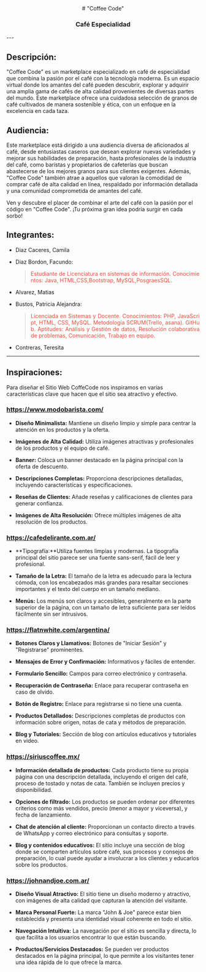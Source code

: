 <div style="text-align: center;">
  # "Coffee Code"

  ### Café Especialidad
</div>
---

## Descripción:

"Coffee Code" es un marketplace especializado en café de especialidad que combina la pasión por el café con la tecnología moderna. Es un espacio virtual donde los amantes del café pueden descubrir, explorar y adquirir una amplia gama de cafés de alta calidad provenientes de diversas partes del mundo. Este marketplace ofrece una cuidadosa selección de granos de café cultivados de manera sostenible y ética, con un enfoque en la excelencia en cada taza.

## Audiencia:

Este marketplace está dirigido a una audiencia diversa de aficionados al café, desde entusiastas caseros que desean explorar nuevas variedades y mejorar sus habilidades de preparación, hasta profesionales de la industria del café, como baristas y propietarios de cafeterías que buscan abastecerse de los mejores granos para sus clientes exigentes. Además, "Coffee Code" también atrae a aquellos que valoran la comodidad de comprar café de alta calidad en línea, respaldado por información detallada y una comunidad comprometida de amantes del café.

Ven y descubre el placer de combinar el arte del café con la pasión por el código en "Coffee Code". ¡Tu próxima gran idea podría surgir en cada sorbo!

## Integrantes:

- Diaz Caceres, Camila
- Diaz Bordon, Facundo:
     <blockquote><p style="color:#e74c3c; overflow-wrap: break-word; word-break: break-all;white-space: normal; text-align: justify;"> Estudiante de Licenciatura en sistemas de información. Conocimientos: Java, HTML,CSS,Bootstrap, MySQL,PosgraesSQL.</p></blockquote>
- Alvarez, Matias
- Bustos, Patricia Alejandra: 
     <blockquote><p style="color:#e74c3c; overflow-wrap: break-word; word-break: break-all;white-space: normal; text-align: justify;"> Licenciada en Sistemas y Docente. Conocimientos: PHP, JavaScript, HTML, CSS, MySQL. Metodología SCRUM(Trello, asana). GitHub. Aptitudes: Análisis y Gestión de datos, Resolución colaborativa de problemas, Comunicación, Trabajo en equipo.</p></blockquote>


- Contreras, Teresita

---
## Inspiraciones:

Para diseñar el Sitio Web CoffeCode nos inspiramos en varias características clave que hacen que el sitio sea atractivo y efectivo.

### https://www.modobarista.com/

- **Diseño Minimalista:** Mantiene un diseño limpio y simple para centrar la atención en los productos y la oferta.

- **Imágenes de Alta Calidad:** Utiliza imágenes atractivas y profesionales de los productos y el equipo de café.

- **Banner:** Coloca un banner destacado en la página principal con la oferta de descuento.

- **Descripciones Completas:** Proporciona descripciones detalladas, incluyendo características y especificaciones.

- **Reseñas de Clientes:** Añade reseñas y calificaciones de clientes para generar confianza.

- **Imágenes de Alta Resolución:** Ofrece múltiples imágenes de alta resolución de los productos.

### https://cafedelirante.com.ar/

- **Tipografía:**Utiliza fuentes limpias y modernas. La tipografía principal del sitio parece ser una fuente sans-serif, fácil de leer y profesional.

- **Tamaño de la Letra:** El tamaño de la letra es adecuado para la lectura cómoda, con los encabezados más grandes para resaltar secciones importantes y el texto del cuerpo en un tamaño mediano.

- **Menús:** Los menús son claros y accesibles, generalmente en la parte superior de la página, con un tamaño de letra suficiente para ser leídos fácilmente sin ser intrusivos.

### https://flatnwhite.com/argentina/

- **Botones Claros y Llamativos:** Botones de "Iniciar Sesión" y "Registrarse" prominentes.

- **Mensajes de Error y Confirmación:** Informativos y fáciles de entender.

- **Formulario Sencillo:** Campos para correo electrónico y contraseña.

- **Recuperación de Contraseña:** Enlace para recuperar contraseña en caso de olvido.

- **Botón de Registro:** Enlace para registrarse si no tiene una cuenta.

- **Productos Detallados:** Descripciones completas de productos con información sobre origen, notas de cata y métodos de preparación.

- **Blog y Tutoriales:** Sección de blog con artículos educativos y tutoriales en video.

### https://siriuscoffee.mx/

- **Información detallada de productos:** Cada producto tiene su propia página con una descripción detallada, incluyendo el origen del café, proceso de tostado y notas de cata. También se incluyen precios y disponibilidad.

- **Opciones de filtrado:** Los productos se pueden ordenar por diferentes criterios como más vendidos, precio (menor a mayor y viceversa), y fecha de lanzamiento.

- **Chat de atención al cliente:** Proporcionan un contacto directo a través de WhatsApp y correo electrónico para consultas y soporte.

- **Blog y contenidos educativos:** El sitio incluye una sección de blog donde se comparten artículos sobre café, sus procesos y consejos de preparación, lo cual puede ayudar a involucrar a los clientes y educarlos sobre los productos.

### https://johnandjoe.com.ar/

- **Diseño Visual Atractivo:** El sitio tiene un diseño moderno y atractivo, con imágenes de alta calidad que capturan la atención del visitante.

- **Marca Personal Fuerte:** La marca "John & Joe" parece estar bien establecida y presenta una identidad visual coherente en todo el sitio.

- **Navegación Intuitiva:** La navegación por el sitio es sencilla y directa, lo que facilita a los usuarios encontrar lo que están buscando.

- **Productos/Servicios Destacados:** Se pueden ver productos destacados en la página principal, lo que permite a los visitantes tener una idea rápida de lo que ofrece la marca.